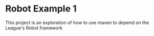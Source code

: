 # Robot Example 1

This project is an exploration of how to use maven to depend on the League's Robot framework